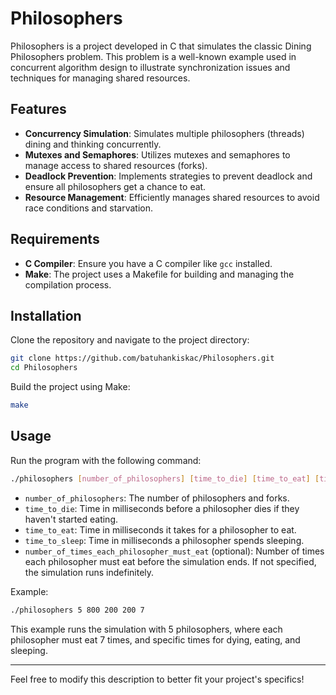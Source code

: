 # Philosophers

Philosophers is a project developed in C that simulates the classic Dining Philosophers problem. This problem is a well-known example used in concurrent algorithm design to illustrate synchronization issues and techniques for managing shared resources.

## Features

- **Concurrency Simulation**: Simulates multiple philosophers (threads) dining and thinking concurrently.
- **Mutexes and Semaphores**: Utilizes mutexes and semaphores to manage access to shared resources (forks).
- **Deadlock Prevention**: Implements strategies to prevent deadlock and ensure all philosophers get a chance to eat.
- **Resource Management**: Efficiently manages shared resources to avoid race conditions and starvation.

## Requirements

- **C Compiler**: Ensure you have a C compiler like `gcc` installed.
- **Make**: The project uses a Makefile for building and managing the compilation process.

## Installation

Clone the repository and navigate to the project directory:
```sh
git clone https://github.com/batuhankiskac/Philosophers.git
cd Philosophers
```

Build the project using Make:
```sh
make
```

## Usage

Run the program with the following command:
```sh
./philosophers [number_of_philosophers] [time_to_die] [time_to_eat] [time_to_sleep] [number_of_times_each_philosopher_must_eat]
```
- `number_of_philosophers`: The number of philosophers and forks.
- `time_to_die`: Time in milliseconds before a philosopher dies if they haven't started eating.
- `time_to_eat`: Time in milliseconds it takes for a philosopher to eat.
- `time_to_sleep`: Time in milliseconds a philosopher spends sleeping.
- `number_of_times_each_philosopher_must_eat` (optional): Number of times each philosopher must eat before the simulation ends. If not specified, the simulation runs indefinitely.

Example:
```sh
./philosophers 5 800 200 200 7
```

This example runs the simulation with 5 philosophers, where each philosopher must eat 7 times, and specific times for dying, eating, and sleeping.

---

Feel free to modify this description to better fit your project's specifics!
